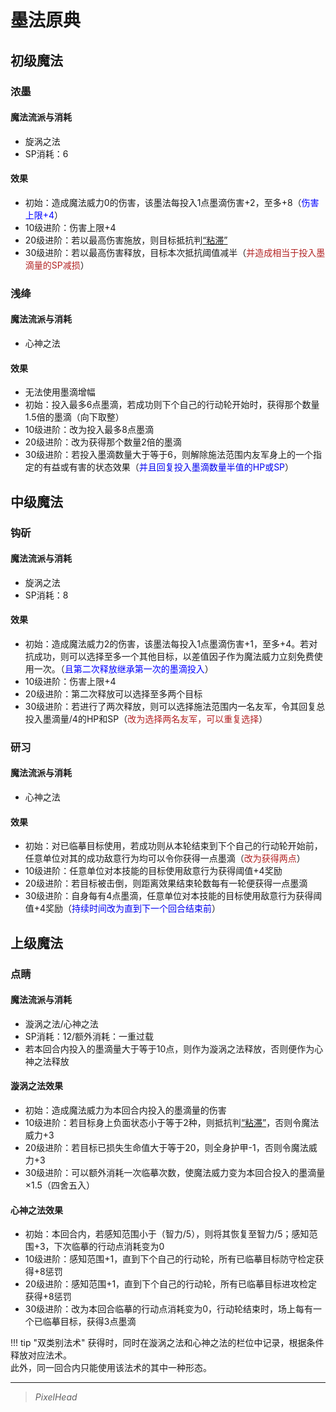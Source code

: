 # 墨法原典

## 初级魔法

### 浓墨

#### 魔法流派与消耗

* 旋涡之法
* SP消耗：6

#### 效果

* 初始：造成魔法威力0的伤害，该墨法每投入1点墨滴伤害+2，至多+8（<font color="#0000FF">伤害上限+4</font>）
* 10级进阶：伤害上限+4
* 20级进阶：若以最高伤害施放，则目标抵抗判<a href="../../../../../status/normal/#粘滞" target="_blank">“粘滞”</a>
* 30级进阶：若以最高伤害释放，目标本次抵抗阈值减半（<font color="#B22222">并造成相当于投入墨滴量的SP减损</font>）

### 浅绛

#### 魔法流派与消耗

* 心神之法

#### 效果

* 无法使用墨滴增幅
* 初始：投入最多6点墨滴，若成功则下个自己的行动轮开始时，获得那个数量1.5倍的墨滴（向下取整）
* 10级进阶：改为投入最多8点墨滴
* 20级进阶：改为获得那个数量2倍的墨滴
* 30级进阶：若投入墨滴数量大于等于6，则解除施法范围内友军身上的一个指定的有益或有害的状态效果（<font color="##0000FF">并且回复投入墨滴数量半值的HP或SP</font>）

## 中级魔法

### 钩斫

#### 魔法流派与消耗

* 旋涡之法
* SP消耗：8

#### 效果

* 初始：造成魔法威力2的伤害，该墨法每投入1点墨滴伤害+1，至多+4。若对抗成功，则可以选择至多一个其他目标，以差值因子作为魔法威力立刻免费使用一次。（<font color="#0000FF">且第二次释放继承第一次的墨滴投入</font>）
* 10级进阶：伤害上限+4
* 20级进阶：第二次释放可以选择至多两个目标
* 30级进阶：若进行了两次释放，则可以选择施法范围内一名友军，令其回复总投入墨滴量/4的HP和SP（<font color="#B22222">改为选择两名友军，可以重复选择</font>）

### 研习

#### 魔法流派与消耗

* 心神之法

#### 效果

* 初始：对已临摹目标使用，若成功则从本轮结束到下个自己的行动轮开始前，任意单位对其的成功敌意行为均可以令你获得一点墨滴（<font color="#B22222">改为获得两点</font>）
* 10级进阶：任意单位对本技能的目标使用敌意行为获得阈值+4奖励
* 20级进阶：若目标被击倒，则距离效果结束轮数每有一轮便获得一点墨滴
* 30级进阶：自身每有4点墨滴，任意单位对本技能的目标使用敌意行为获得阈值+4奖励（<font color="##0000FF">持续时间改为直到下一个回合结束前</font>）

## 上级魔法

### 点睛

#### 魔法流派与消耗

* 漩涡之法/心神之法
* SP消耗：12/额外消耗：一重过载
* 若本回合内投入的墨滴量大于等于10点，则作为漩涡之法释放，否则便作为心神之法释放

#### 漩涡之法效果

* 初始：造成魔法威力为本回合内投入的墨滴量的伤害
* 10级进阶：若目标身上负面状态小于等于2种，则抵抗判<a href="../../../../../status/normal/#粘滞" target="_blank">“粘滞”</a>，否则令魔法威力+3
* 20级进阶：若目标已损失生命值大于等于20，则全身护甲-1，否则令魔法威力+3
* 30级进阶：可以额外消耗一次临摹次数，使魔法威力变为本回合投入的墨滴量×1.5（四舍五入）

#### 心神之法效果

* 初始：本回合内，若感知范围小于（智力/5），则将其恢复至智力/5；感知范围+3，下次临摹的行动点消耗变为0
* 10级进阶：感知范围+1，直到下个自己的行动轮，所有已临摹目标防守检定获得+8惩罚
* 20级进阶：感知范围+1，直到下个自己的行动轮，所有已临摹目标进攻检定获得+8惩罚
* 30级进阶：改为本回合临摹的行动点消耗变为0，行动轮结束时，场上每有一个已临摹目标，获得3点墨滴

!!! tip "双类别法术"
    获得时，同时在漩涡之法和心神之法的栏位中记录，根据条件释放对应法术。<br>此外，同一回合内只能使用该法术的其中一种形态。

---

> *PixelHead*